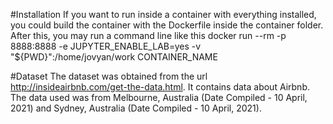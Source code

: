#Installation
If you want to run inside a container with everything installed, you could build the container with the Dockerfile inside the container folder.
After this, you may run a command line like this docker run --rm -p 8888:8888 -e JUPYTER_ENABLE_LAB=yes -v "${PWD}":/home/jovyan/work CONTAINER_NAME

#Dataset
The dataset was obtained from the url http://insideairbnb.com/get-the-data.html.
It contains data about Airbnb.
The data used was from Melbourne, Australia (Date Compiled - 10 April, 2021) and Sydney, Australia (Date Compiled - 10 April, 2021).
